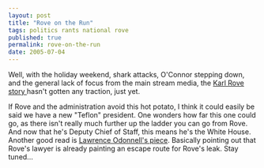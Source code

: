 ```yaml
---
layout: post
title: "Rove on the Run"
tags: politics rants national rove
published: true
permalink: rove-on-the-run
date: 2005-07-04
---
```


Well, with the holiday weekend, shark attacks, O'Connor stepping down, and the general lack of focus from the main stream media, the <a href="http://www.msnbc.msn.com/id/8445696/site/newsweek/" title="The Rove Factor-msnbc.com">Karl Rove story </a>hasn't gotten any traction, just yet.  

If Rove and the administration avoid this hot potato, I think it could easily be said we have  a new "Teflon" president.  One wonders how far this one could go, as there isn't really much further up the ladder you can go from Rove.  And now that he's Deputy Chief of Staff, this means he's the White House.  Another good read is <a href="http://www.huffingtonpost.com/theblog/archive/lawrence-odonnell/roves-i-did-not-inhale_3637.html"> Lawrence Odonnell's piece</a>.  Basically pointing out that Rove's lawyer is already painting an escape route for Rove's leak.
Stay tuned...
